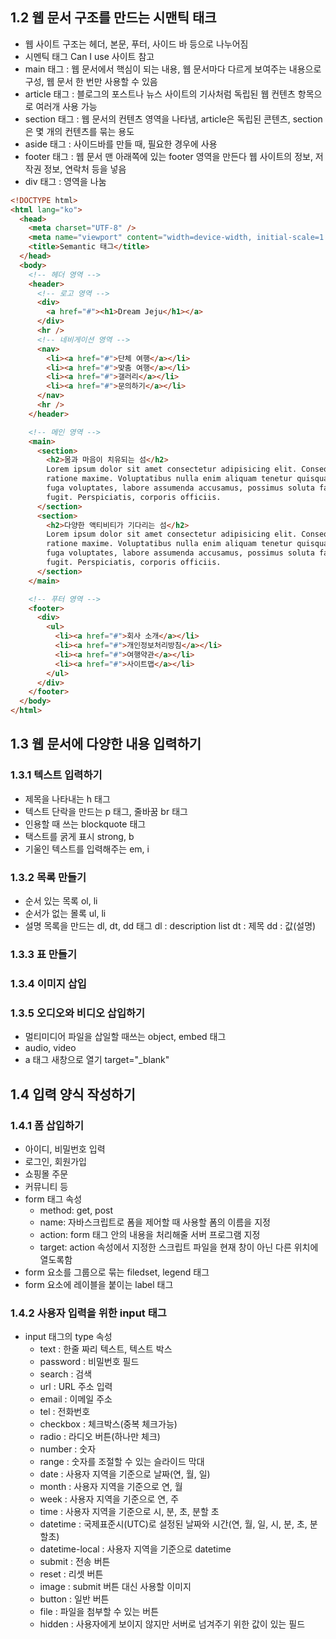 ## 1.2 웹 문서 구조를 만드는 시맨틱 태크

- 웹 사이트 구조는 헤더, 본문, 푸터, 사이드 바 등으로 나누어짐
- 시멘틱 태그 Can I use 사이트 참고
- main 태그 : 웹 문서에서 핵심이 되는 내용, 웹 문서마다 다르게 보여주는 내용으로 구성, 웹 문서 한 번만 사용할 수 있음
- article 태그 : 블로그의 포스트나 뉴스 사이트의 기사처럼 독립된 웹 컨텐츠 항목으로 여러개 사용 가능
- section 태그 : 웹 문서의 컨텐츠 영역을 나타냄, article은 독립된 콘텐츠, section은 몇 개의 컨텐츠를 묶는 용도
- aside 태그 : 사이드바를 만들 때, 필요한 경우에 사용
- footer 태그 : 웹 문서 맨 아래쪽에 있는 footer 영역을 만든다
  웹 사이트의 정보, 저작권 정보, 연락처 등을 넣음
- div 태그 : 영역을 나눔

```html
<!DOCTYPE html>
<html lang="ko">
  <head>
    <meta charset="UTF-8" />
    <meta name="viewport" content="width=device-width, initial-scale=1.0" />
    <title>Semantic 태그</title>
  </head>
  <body>
    <!-- 헤더 영역 -->
    <header>
      <!-- 로고 영역 -->
      <div>
        <a href="#"><h1>Dream Jeju</h1></a>
      </div>
      <hr />
      <!-- 네비게이션 영역 -->
      <nav>
        <li><a href="#">단체 여행</a></li>
        <li><a href="#">맞춤 여행</a></li>
        <li><a href="#">갤러리</a></li>
        <li><a href="#">문의하기</a></li>
      </nav>
      <hr />
    </header>

    <!-- 메인 영역 -->
    <main>
      <section>
        <h2>몸과 마음이 치유되는 섬</h2>
        Lorem ipsum dolor sit amet consectetur adipisicing elit. Consequatur,
        ratione maxime. Voluptatibus nulla enim aliquam tenetur quisquam qui
        fuga voluptates, labore assumenda accusamus, possimus soluta facilis
        fugit. Perspiciatis, corporis officiis.
      </section>
      <section>
        <h2>다양한 액티비티가 기다리는 섬</h2>
        Lorem ipsum dolor sit amet consectetur adipisicing elit. Consequatur,
        ratione maxime. Voluptatibus nulla enim aliquam tenetur quisquam qui
        fuga voluptates, labore assumenda accusamus, possimus soluta facilis
        fugit. Perspiciatis, corporis officiis.
      </section>
    </main>

    <!-- 푸터 영역 -->
    <footer>
      <div>
        <ul>
          <li><a href="#">회사 소개</a></li>
          <li><a href="#">개인정보처리방침</a></li>
          <li><a href="#">여행약관</a></li>
          <li><a href="#">사이트맵</a></li>
        </ul>
      </div>
    </footer>
  </body>
</html>
```

## 1.3 웹 문서에 다양한 내용 입력하기

### 1.3.1 텍스트 입력하기

- 제목을 나타내는 h 태그
- 텍스트 단락을 만드는 p 태그, 줄바꿈 br 태그
- 인용할 때 쓰는 blockquote 태그
- 택스트를 굵게 표시 strong, b
- 기울인 텍스트를 입력해주는 em, i

### 1.3.2 목록 만들기

- 순서 있는 목록 ol, li
- 순서가 없는 몰록 ul, li
- 설명 목록을 만드는 dl, dt, dd 태그
  dl : description list
  dt : 제목
  dd : 값(설명)

### 1.3.3 표 만들기

### 1.3.4 이미지 삽입

### 1.3.5 오디오와 비디오 삽입하기

- 멀티미디어 파일을 삽일할 때쓰는 object, embed 태그
- audio, video
- a 태그 새창으로 열기 target="\_blank"

## 1.4 입력 양식 작성하기

### 1.4.1 폼 삽입하기

- 아이디, 비밀번호 입력
- 로그인, 회원가입
- 쇼핑몰 주문
- 커뮤니티 등
- form 태그 속성
  - method: get, post
  - name: 자바스크립트로 폼을 제어할 때 사용할 폼의 이름을 지정
  - action: form 태그 안의 내용을 처리해줄 서버 프로그램 지정
  - target: action 속성에서 지정한 스크립트 파일을 현재 창이 아닌 다른 위치에 열도록함
- form 요소를 그룹으로 묶는 filedset, legend 태그
- form 요소에 레이블을 붙이는 label 태그

### 1.4.2 사용자 입력을 위한 input 태그

- input 태그의 type 속성
  - text : 한줄 짜리 텍스트, 텍스트 박스
  - password : 비밀번호 필드
  - search : 검색
  - url : URL 주소 입력
  - email : 이메일 주소
  - tel : 전화번호
  - checkbox : 체크박스(중복 체크가능)
  - radio : 라디오 버튼(하나만 체크)
  - number : 숫자
  - range : 숫자를 조절할 수 있는 슬라이드 막대
  - date : 사용자 지역을 기준으로 날짜(연, 월, 일)
  - month : 사용자 지역을 기준으로 연, 월
  - week : 사용자 지역을 기준으로 연, 주
  - time : 사용자 지역을 기준으로 시, 분, 초, 분할 초
  - datetime : 국제표준시(UTC)로 설정된 날짜와 시간(연, 월, 일, 시, 분, 초, 분할초)
  - datetime-local : 사용자 지역을 기준으로 datetime
  - submit : 전송 버튼
  - reset : 리셋 버튼
  - image : submit 버튼 대신 사용할 이미지
  - button : 일반 버튼
  - file : 파일을 첨부할 수 있는 버튼
  - hidden : 사용자에게 보이지 않지만 서버로 넘겨주기 위한 값이 있는 필드
